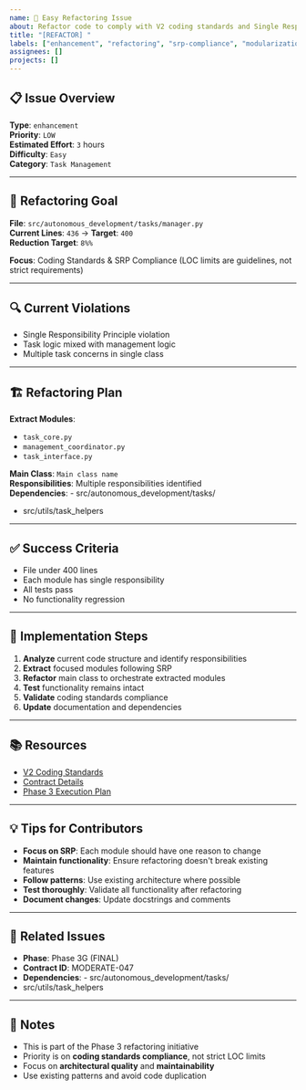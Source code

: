 ```yaml
---
name: 🚀 Easy Refactoring Issue
about: Refactor code to comply with V2 coding standards and Single Responsibility Principle
title: "[REFACTOR] "
labels: ["enhancement", "refactoring", "srp-compliance", "modularization", "good first issue", "easy"]
assignees: []
projects: []
---
```


## 📋 **Issue Overview**

**Type**: `enhancement`  
**Priority**: `LOW`  
**Estimated Effort**: `3` hours  
**Difficulty**: `Easy`  
**Category**: `Task Management`

---

## 🎯 **Refactoring Goal**

**File**: `src/autonomous_development/tasks/manager.py`  
**Current Lines**: `436` → **Target**: `400`  
**Reduction Target**: `8%%`

**Focus**: Coding Standards & SRP Compliance (LOC limits are guidelines, not strict requirements)

---

## 🔍 **Current Violations**

- Single Responsibility Principle violation
- Task logic mixed with management logic
- Multiple task concerns in single class

---

## 🏗️ **Refactoring Plan**

**Extract Modules**:
- `task_core.py`
- `management_coordinator.py`
- `task_interface.py`

**Main Class**: `Main class name`  
**Responsibilities**: Multiple responsibilities identified  
**Dependencies**: - src/autonomous_development/tasks/
- src/utils/task_helpers

---

## ✅ **Success Criteria**

- File under 400 lines
- Each module has single responsibility
- All tests pass
- No functionality regression

---

## 🚀 **Implementation Steps**

1. **Analyze** current code structure and identify responsibilities
2. **Extract** focused modules following SRP
3. **Refactor** main class to orchestrate extracted modules
4. **Test** functionality remains intact
5. **Validate** coding standards compliance
6. **Update** documentation and dependencies

---

## 📚 **Resources**

- [V2 Coding Standards](../docs/CODING_STANDARDS.md)
- [Contract Details](../contracts/phase3g_final_contracts.json)
- [Phase 3 Execution Plan](../contracts/PHASE3_COMPLETE_EXECUTION_PLAN.md)

---

## 💡 **Tips for Contributors**

- **Focus on SRP**: Each module should have one reason to change
- **Maintain functionality**: Ensure refactoring doesn't break existing features
- **Follow patterns**: Use existing architecture where possible
- **Test thoroughly**: Validate all functionality after refactoring
- **Document changes**: Update docstrings and comments

---

## 🔗 **Related Issues**

- **Phase**: Phase 3G (FINAL)
- **Contract ID**: MODERATE-047
- **Dependencies**: - src/autonomous_development/tasks/
- src/utils/task_helpers

---

## 📝 **Notes**

- This is part of the Phase 3 refactoring initiative
- Priority is on **coding standards compliance**, not strict LOC limits
- Focus on **architectural quality** and **maintainability**
- Use existing patterns and avoid code duplication
